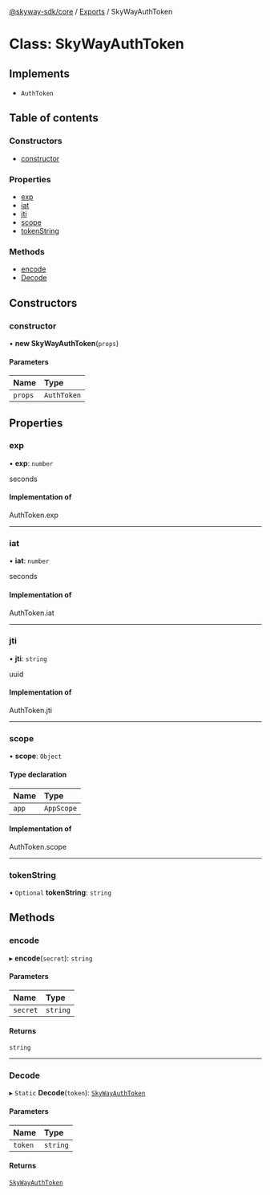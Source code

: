 [@skyway-sdk/core](../README.md) / [Exports](../modules.md) / SkyWayAuthToken

# Class: SkyWayAuthToken

## Implements

- `AuthToken`

## Table of contents

### Constructors

- [constructor](SkyWayAuthToken.md#constructor)

### Properties

- [exp](SkyWayAuthToken.md#exp)
- [iat](SkyWayAuthToken.md#iat)
- [jti](SkyWayAuthToken.md#jti)
- [scope](SkyWayAuthToken.md#scope)
- [tokenString](SkyWayAuthToken.md#tokenstring)

### Methods

- [encode](SkyWayAuthToken.md#encode)
- [Decode](SkyWayAuthToken.md#decode)

## Constructors

### constructor

• **new SkyWayAuthToken**(`props`)

#### Parameters

| Name | Type |
| :------ | :------ |
| `props` | `AuthToken` |

## Properties

### exp

• **exp**: `number`

seconds

#### Implementation of

AuthToken.exp

___

### iat

• **iat**: `number`

seconds

#### Implementation of

AuthToken.iat

___

### jti

• **jti**: `string`

uuid

#### Implementation of

AuthToken.jti

___

### scope

• **scope**: `Object`

#### Type declaration

| Name | Type |
| :------ | :------ |
| `app` | `AppScope` |

#### Implementation of

AuthToken.scope

___

### tokenString

• `Optional` **tokenString**: `string`

## Methods

### encode

▸ **encode**(`secret`): `string`

#### Parameters

| Name | Type |
| :------ | :------ |
| `secret` | `string` |

#### Returns

`string`

___

### Decode

▸ `Static` **Decode**(`token`): [`SkyWayAuthToken`](SkyWayAuthToken.md)

#### Parameters

| Name | Type |
| :------ | :------ |
| `token` | `string` |

#### Returns

[`SkyWayAuthToken`](SkyWayAuthToken.md)
